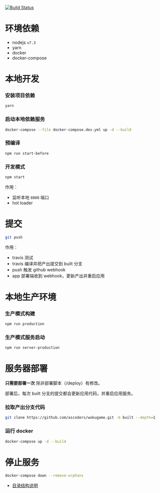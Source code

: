 <a href="https://travis-ci.org/ascoders/wokugame"><img src="https://img.shields.io/travis/ascoders/wokugame/master.svg?style=flat" alt="Build Status"></a>

# 环境依赖

- nodejs `v7.3`
- yarn
- docker
- docker-compose

# 本地开发

### 安装项目依赖

```bash
yarn
```

### 启动本地依赖服务

```bash
docker-compose --file docker-compose.dev.yml up -d --build
```

### 预编译

```bash
npm run start-before
```

### 开发模式

```bash
npm start
```

作用：

- 监听本地 `8080` 端口
- hot loader

# 提交

```bash
git push
```

作用：

- travis 测试
- travis 编译并把产出提交到 built 分支
- push 触发 github webhook
- app 部署端收到 webhook，更新产出并重启应用

# 本地生产环境

### 生产模式构建

```bash
npm run production
```

### 生产模式服务启动

```bash
npm run server-production
```

# 服务器部署

**只需要部署一次** 除非部署脚本（/deploy）有修改。

部署后，每次 built 分支的提交都会更新应用代码，并重启应用服务。

### 拉取产出分支代码

```bash
git clone https://github.com/ascoders/wokugame.git -b built --depth=1
```

### 运行 docker

```bash
docker-compose up -d --build
```

# 停止服务

```bash
docker-compose down --remove-orphans
```

- [目录结构说明](docs/directory.md)